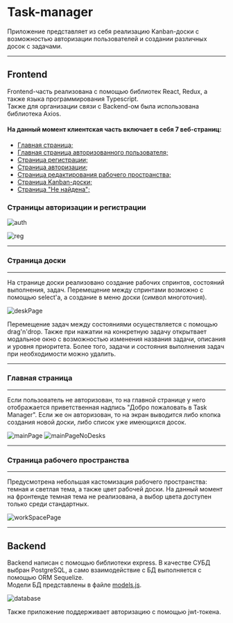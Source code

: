 # Task-manager
Приложение представляет из себя реализацию Kanban-доски с возможностью авторизации пользователей и создании различных досок с задачами.
___
## Frontend
Frontend-часть реализована с помощью библиотек React, Redux, а также языка программирования Typescript.  
Также для организации связи с Backend-ом была использована библиотека Axios.  

#### На данный момент клиентская часть включает в себя 7 веб-страниц:
- [Главная страница;](https://github.com/Vsevolod021/task-manager/tree/main/client/src/pages/HomePage)
- [Главная страница авторизованного пользователя;](https://github.com/Vsevolod021/task-manager/tree/main/client/src/pages/DesksPage)
- [Страница регистрации;](https://github.com/Vsevolod021/task-manager/tree/main/client/src/pages/RegistrationPage)
- [Страница авторизации;](https://github.com/Vsevolod021/task-manager/tree/main/client/src/pages/LoginPage)
- [Страница редактирования рабочего пространства;](https://github.com/Vsevolod021/task-manager/tree/main/client/src/pages/WorkspacePage)
- [Страница Kanban-доски;](https://github.com/Vsevolod021/task-manager/tree/main/client/src/pages/DeskPage)
- [Страница "Не найдена";](https://github.com/Vsevolod021/task-manager/tree/main/client/src/pages/NotFoundPage)

### Страницы авторизации и регистрации
![auth](https://github.com/Vsevolod021/task-manager/assets/86188778/dab93d39-7cd7-43a9-b05b-52187a34909a) 

![reg](https://github.com/Vsevolod021/task-manager/assets/86188778/0d6abfee-b6b9-4e78-bff8-17e1b7ed5379)
___
### Страница доски
___
На странице доски реализовано создание рабочих спринтов, состояний выполнения, задач. Перемещение между спринтами возможно с помощью select'а, а создание в меню доски (символ многоточия).

![deskPage](https://github.com/Vsevolod021/task-manager/assets/86188778/9eb6fbce-6281-4efb-9575-5a2c48ab2303)

Перемещение задач между состояниями осуществляется с помощью drag'n'drop. Также при нажатии на конкретную задачу открытвает модальное окно с возможностью изменения названия задачи, описания и уровня приоритета. Более того, задачи и состояния выполнения задач при необходимости можно удалить. 
___
### Главная страница 
___
Если пользователь не авторизован, то на главной странице у него отображается приветственная надпись "Добро пожаловать в Task Manager". 
Если же он авторизован, то на экран выводится либо кпопка создания новой доски, либо список уже имеющихся досок.

![mainPage](https://github.com/Vsevolod021/task-manager/assets/86188778/f8297c24-742f-4177-a7ad-504336f7e781)
![mainPageNoDesks](https://github.com/Vsevolod021/task-manager/assets/86188778/88993bad-9260-4615-9ceb-af60fd9a302c)
___
### Страница рабочего пространства
___
Предусмотрена небольшая кастомизация рабочего пространства: темная и светлая тема, а также цвет рабочей доски.
На данный момент на фронтенде темная тема не реализована, а выбор цвета доступен только среди стандартных. 

![workSpacePage](https://github.com/Vsevolod021/task-manager/assets/86188778/c75e1df2-caa1-4030-9d68-532b9727a618)
___

## Backend
Backend написан с помощью библиотеки express. В качестве СУБД выбран PostgreSQL, a само взаимодействие с БД выполняется с помощью ORM Sequelize.   
Модели БД представлены в файле [models.js](https://github.com/Vsevolod021/task-manager/blob/main/server/src/models/models.js).  

![database](https://github.com/Vsevolod021/task-manager/assets/86188778/30df5dea-2624-44e7-b081-105d5cf7262d)

Также приложение поддерживает авторизацию с помощью jwt-токена. 
